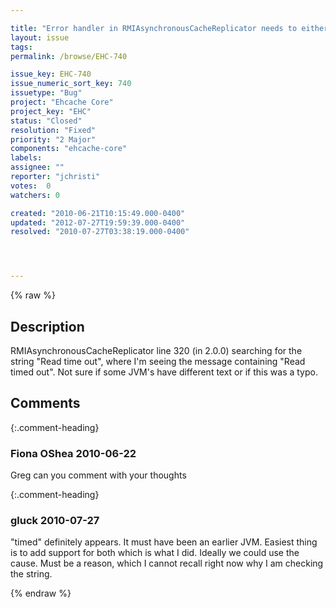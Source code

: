 ```yaml
---

title: "Error handler in RMIAsynchronousCacheReplicator needs to either change or add string its searching for"
layout: issue
tags: 
permalink: /browse/EHC-740

issue_key: EHC-740
issue_numeric_sort_key: 740
issuetype: "Bug"
project: "Ehcache Core"
project_key: "EHC"
status: "Closed"
resolution: "Fixed"
priority: "2 Major"
components: "ehcache-core"
labels: 
assignee: ""
reporter: "jchristi"
votes:  0
watchers: 0

created: "2010-06-21T10:15:49.000-0400"
updated: "2012-07-27T19:59:39.000-0400"
resolved: "2010-07-27T03:38:19.000-0400"




---
```


{% raw %}

## Description

<div markdown="1" class="description">

RMIAsynchronousCacheReplicator line 320 (in 2.0.0) searching for the string "Read time out", where I'm seeing the message containing "Read timed out".
Not sure if some JVM's have different text or if this was a typo.

</div>

## Comments


{:.comment-heading}
### **Fiona OShea** <span class="date">2010-06-22</span>

<div markdown="1" class="comment">

Greg can you comment with your thoughts

</div>


{:.comment-heading}
### **gluck** <span class="date">2010-07-27</span>

<div markdown="1" class="comment">

"timed" definitely appears. It must have been an earlier JVM. Easiest thing is to add support for both which is what I did. Ideally we could use the cause. Must be a reason, which I cannot recall right now why I am checking the string.

</div>



{% endraw %}

